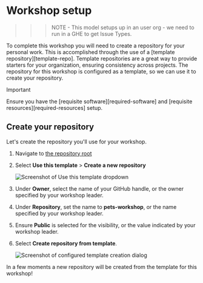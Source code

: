 # Workshop setup
>>>NOTE - This model setups up in an user org - we need to run in a GHE to get Issue Types.


To complete this workshop you will need to create a repository for your personal work.  This is accomplished through the use of a [template repository][template-repo]. Template repositories are a great way to provide starters for your organization, ensuring consistency across projects. The repository for this workshop is configured as a template, so we can use it to create your repository.

> [!IMPORTANT]
> Ensure you have the [requisite software][required-software] and [requisite resources][required-resources] setup.

## Create your repository

Let's create the repository you'll use for your workshop.

1. Navigate to [the repository root](/)
2. Select **Use this template** > **Create a new repository**

    ![Screenshot of Use this template dropdown](images/0-setup-template.png)

3. Under **Owner**, select the name of your GitHub handle, or the owner specified by your workshop leader.
4. Under **Repository**, set the name to **pets-workshop**, or the name specified by your workshop leader.
5. Ensure **Public** is selected for the visibility, or the value indicated by your workshop leader.
6. Select **Create repository from template**.

    ![Screenshot of configured template creation dialog](images/0-setup-configure.png)

In a few moments a new repository will be created from the template for this workshop!
